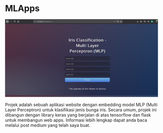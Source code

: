 # MLApps

![Image of Yaktocat](https://github.com/aguspray001/MLApps/blob/main/ML_web/Web_page.png)

Projek adalah sebuah aplikasi website dengan embedding model MLP (Multi Layer Perceptron) untuk klasifikasi jenis bunga iris. Secara umum, projek ini dibangun dengan library keras yang berjalan di atas tensorflow dan flask untuk membangun web apps. Informasi lebih lengkap dapat anda baca melalui post medium yang telah saya buat.
